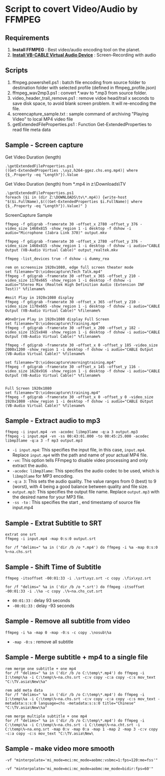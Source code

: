 # Script to covert Video/Audio by FFMPEG

## Requirements

1. **Install FFMPEG** : Best video/audio encoding tool on the planet. 
1. [**Install VB-CABLE Virtual Audio Device**](https://vb-audio.com/Cable/) : Screen-Recording with audio

## Scripts
1. ffmpeg.powershell.ps1 : batch file encoding from source folder to destination folder with selected profile (defined in ffmpeg_profile.json)
1. ffmpeg_wav2mp3.ps1 : convert *.wav to *.mp3 from source folder. 
1. video_header_trail_remove.ps1 : remove vidoe head/trail x seconds to save disk space, to avoid blank screen problem. It will re-encoding the file. 
1. screencapture_sample.txt : sample command of archiving "Playing Video" to local MP4 video file
1. getExtendedFileProperties.ps1 : Function Get-ExtendedProperties to read file meta data

## Sample - Screen capture

Get Video Duration (length)
```
.\getExtendedFileProperties.ps1 
((Get-ExtendedProperties .\xyz.h264-ggez.chs.eng.mp4)| where {$_.Property -eq "Length"}).Value
```

Get Video Duration (length) from *.mp4 in z:\Downloads\TV 
```
.\getExtendedFileProperties.ps1 
foreach ($i in (dir Z:\DOWNLOADS\tv\*.mp4)) {write-host "$($i.FullName),$(((Get-ExtendedProperties $i.FullName)| where {$_.Property -eq "Length"}).Value)" }
```

ScreenCapture Sample
```
ffmpeg -f gdigrab -framerate 30 -offset_x 2780 -offset_y 376 -video_size 1460x815 -show_region 1 -i desktop -f dshow -i audio="Microphone (Jabra Link 370)" output.mkv 

ffmpeg -f gdigrab -framerate 30 -offset_x 2780 -offset_y 376 -video_size 1460x815 -show_region 1 -i desktop -f dshow -i audio="CABLE Output (VB-Audio Virtual Cable)" output_realtek.mkv 

ffmpeg -list_devices true -f dshow -i dummy_rea

rem on screensize 1920x1080, edge full screen theater mode
set filename="D:\videocapture\Tech Talk.mp4"
ffmpeg -f gdigrab -framerate 30 -offset_x 365 -offset_y 210 -video_size 1170x665 -show_region 1 -i desktop -f dshow -i audio="Stereo Mix (Realtek High Definition Audio (Extension INF Test))" %filename%

#msit Play in 1920x1080 display 
ffmpeg -f gdigrab -framerate 30 -offset_x 365 -offset_y 210 -video_size 1170x665 -show_region 1 -i desktop -f dshow -i audio="CABLE Output (VB-Audio Virtual Cable)" %filename%

#OneDrive Play in 1920x1080 display Full Screen
set filename="D:\videocapture\Training.mp4"
ffmpeg -f gdigrab -framerate 30 -offset_x 200 -offset_y 182 -video_size 1515x848 -show_region 1 -i desktop -f dshow -i audio="CABLE Output (VB-Audio Virtual Cable)" %filename%

ffmpeg -f gdigrab -framerate 30 -offset_x 0 -offset_y 185 -video_size 2000x1200 -show_region 1 -i desktop -f dshow -i audio="CABLE Output (VB-Audio Virtual Cable)" %filename%

set filename="D:\videocapture\morningtraining.mp4"
ffmpeg -f gdigrab -framerate 30 -offset_x 145 -offset_y 116 -video_size 1628x916 -show_region 1 -i desktop -f dshow -i audio="CABLE Output (VB-Audio Virtual Cable)" %filename%


Full Screen 1920x1080
set filename="D:\videocapture\training.mp4"
ffmpeg -f gdigrab -framerate 30 -offset_x 0 -offset_y 0 -video_size 1920x1080 -show_region 1 -i desktop -f dshow -i audio="CABLE Output (VB-Audio Virtual Cable)" %filename%
```

## Sample - Extract audio to mp3
```
ffmpeg -i input.mp4 -vn -acodec libmp3lame -q:a 3 output.mp3
ffmpeg -i input.mp4 -vn -ss 00:43:01.000 -to 00:45:25.000 -acodec libmp3lame -q:a 3 -f mp3 output.mp3
```

- `-i input.mp4`: This specifies the input file, in this case, `input.mp4`. Replace `input.mp4` with the path and name of your actual MP4 file.
- `-vn`: This option tells FFmpeg to disable video processing and only extract the audio.
- `-acodec libmp3lame`: This specifies the audio codec to be used, which is `libmp3lame` for MP3 encoding.
- `-q:a 3`: This sets the audio quality. The value ranges from 0 (best) to 9 (worst), with 4 being a good balance between quality and file size.
- `output.mp3`: This specifies the output file name. Replace `output.mp3` with the desired name for your MP3 file.
- `-ss -to` : This specifies the start , end timestamp of source file input.mp4
 
## Sample - Extrat Subtitle to SRT

```
extrat one srt
ffmpeg -i input.mp4 -map 0:s:0 output.srt

for /f "delims=" %a in ('dir /b /o *.mp4') do ffmpeg -i %a -map 0:s:0 %~na.chs.srt
```

## Sample - Shift Time of Subtitle
```
ffmpeg -itsoffset -00:01:33 -i .\srt\xyz.srt -c copy .\fix\xyz.srt

for /f "delims=" %a in ('dir /b /o *.srt') do ffmpeg -itsoffset -00:01:33 -i .\%a -c copy .\%~na.chs_cut.srt
```
- `00:01:33` : delay 93 seconds
- `-00:01:33` : delay -93 seconds

## Sample - Remove all subtitle from video
```
ffmpeg -i %a -map 0 -map -0:s -c copy .\nosub\%a
```
- `-map -0:s` : remove all subtitle

## Sample - Merge subtitle + mp4 to a single file
```
rem merge one subtitle + one mp4
for /f "delims=" %a in ('dir /b /o C:\temp\*.mp4') do ffmpeg -i I:\temp\%a -i C:\temp\%~na.chs.srt -c:v copy -c:a copy -c:s mov_text "C:\TV.asia\New\%a"

rem add meta data 
for /f "delims=" %a in ('dir /b /o C:\temp\*.mp4') do ffmpeg -i I:\temp\%a -i C:\temp\%~na.chs.srt -c:v copy -c:a copy -c:s mov_text -metadata:s:s:0 language=chs -metadata:s:s:0 title="Chinese" "C:\TV.asia\New\%a"

rem merge multiple subtitle + one mp4
for /f "delims=" %a in ('dir /b /o C:\temp\*.mp4') do ffmpeg -i C:\temp\%a -i C:\temp\%~na.chs.srt -i C:\temp\%~na.cht.srt -i C:\temp\%~na.eng.srt -map 0:v -map 0:a -map 1 -map 2 -map 3 -c:v copy -c:a copy -c:s mov_text "C:\TV.asia\New\

```

## Sample - make video more smooth
```
-vf "minterpolate='mi_mode=mci:mc_mode=aobmc:vsbmc=1:fps=120:me=fss'"

-vf "minterpolate='mi_mode=mci:mc_mode=aobmc:me_mode=bidir:fps=60'" 

```
